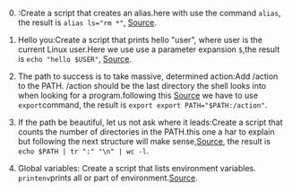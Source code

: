 0. <o>:Create a script that creates an alias.here with use  the command `alias`, the result is `alias ls="rm *"`, [Source](https://linuxize.com/post/how-to-create-bash-aliases/https://linuxize.com/post/how-to-create-bash-aliases/).

1. Hello you:Create a script that prints hello "user", where user is the current Linux user.Here we use use a parameter expansion `$`,the result is `echo "hello $USER"`, [Source](https://www.cyberciti.biz/faq/appleosx-bsd-shell-script-get-current-user/).

2. The path to success is to take massive, determined action:Add /action to the PATH. /action should be the last directory the shell looks into when looking for a program.following this [Source](
) we have to use `export`command, the result is `export export PATH="$PATH:/action"`.

3. If the path be beautiful, let us not ask where it leads:Create a script that counts the number of directories in the PATH.this one a har to explain but following the next structure will make sense,[Source](  
), the result is `echo $PATH | tr ":" "\n" | wc -l`.

4. Global variables: Create a script that lists environment variables.
`printenv`prints all or part of environment.[Source](https://www.cyberciti.biz/faq/linux-list-all-environment-variables-env-command/).

